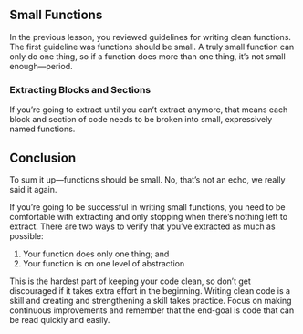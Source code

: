 ## Small Functions 

In the previous lesson, you reviewed guidelines for writing clean functions. The first guideline was functions should be small. A truly small function can only do one thing, so if a function does more than one thing, it’s not small enough—period.

### Extracting Blocks and Sections

If you’re going to extract until you can’t extract anymore, that means each block and section of code needs to be broken into small, expressively named functions.

## Conclusion
To sum it up—functions should be small. No, that’s not an echo, we really said it again.

If you’re going to be successful in writing small functions, you need to be comfortable with extracting and only stopping when there’s nothing left to extract. There are two ways to verify that you’ve extracted as much as possible:

1. Your function does only one thing; and
2. Your function is on one level of abstraction

This is the hardest part of keeping your code clean, so don’t get discouraged if it takes extra effort in the beginning. Writing clean code is a skill and creating and strengthening a skill takes practice. Focus on making continuous improvements and remember that the end-goal is code that can be read quickly and easily.